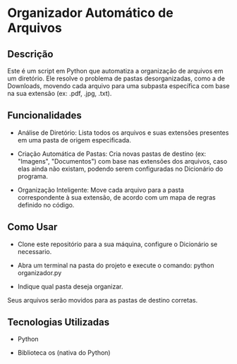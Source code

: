 # Organizador Automático de Arquivos
## Descrição
Este é um script em Python que automatiza a organização de arquivos em um diretório. Ele resolve o problema de pastas desorganizadas, como a de Downloads, movendo cada arquivo para uma subpasta específica com base na sua extensão (ex: .pdf, .jpg, .txt).

## Funcionalidades
* Análise de Diretório: Lista todos os arquivos e suas extensões presentes em uma pasta de origem especificada.

* Criação Automática de Pastas: Cria novas pastas de destino (ex: "Imagens", "Documentos") com base nas extensões dos arquivos, caso elas ainda não existam, podendo serem configuradas no Dicionário do programa.

* Organização Inteligente: Move cada arquivo para a pasta correspondente à sua extensão, de acordo com um mapa de regras definido no código.

## Como Usar
* Clone este repositório para a sua máquina, configure o Dicionário se necessario.
  
* Abra um terminal na pasta do projeto e execute o comando:
  python organizador.py
  
* Indique qual pasta deseja organizar.

Seus arquivos serão movidos para as pastas de destino corretas.

## Tecnologias Utilizadas
* Python

* Biblioteca os (nativa do Python)
